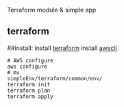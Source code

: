 
Terraform module &amp; simple app

## terraform 

##install:
    install [terraform](https://learn.hashicorp.com/tutorials/terraform/install-cli, "terraform install")
    install [awscli](https://docs.aws.amazon.com/ko_kr/cli/latest/userguide/cli-chap-install.html, "awscli install")
```
# AWS configure
aws configure
# mv
simpleEnv/terraform/common/env/
terraform init
terraform plan
terraform apply 
```



